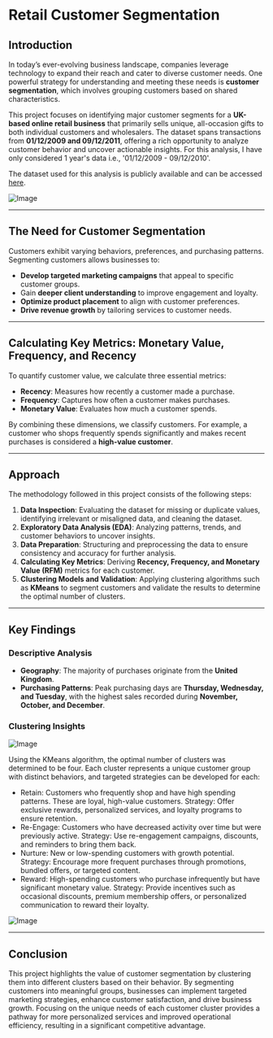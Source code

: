 # Retail Customer Segmentation

## **Introduction**  
In today’s ever-evolving business landscape, companies leverage technology to expand their reach and cater to diverse customer needs. One powerful strategy for understanding and meeting these needs is **customer segmentation**, which involves grouping customers based on shared characteristics.

This project focuses on identifying major customer segments for a **UK-based online retail business** that primarily sells unique, all-occasion gifts to both individual customers and wholesalers. The dataset spans transactions from **01/12/2009 and 09/12/2011**, offering a rich opportunity to analyze customer behavior and uncover actionable insights. For this analysis, I have only considered 1 year's data i.e., '01/12/2009 - 09/12/2010'.

The dataset used for this analysis is publicly available and can be accessed [here](https://archive.ics.uci.edu/ml/datasets/online+retail).

![Image](https://github.com/user-attachments/assets/5086045f-04bf-4384-b292-3afce15d7630)

---

## **The Need for Customer Segmentation**  
Customers exhibit varying behaviors, preferences, and purchasing patterns. Segmenting customers allows businesses to:  
- **Develop targeted marketing campaigns** that appeal to specific customer groups.  
- Gain **deeper client understanding** to improve engagement and loyalty.  
- **Optimize product placement** to align with customer preferences.  
- **Drive revenue growth** by tailoring services to customer needs.

---

## **Calculating Key Metrics: Monetary Value, Frequency, and Recency**  
To quantify customer value, we calculate three essential metrics:  
- **Recency**: Measures how recently a customer made a purchase.  
- **Frequency**: Captures how often a customer makes purchases.  
- **Monetary Value**: Evaluates how much a customer spends.  

By combining these dimensions, we classify customers. For example, a customer who shops frequently spends significantly and makes recent purchases is considered a **high-value customer**.

---

## **Approach**  
The methodology followed in this project consists of the following steps:  
1. **Data Inspection**: Evaluating the dataset for missing or duplicate values, identifying irrelevant or misaligned data, and cleaning the dataset.  
2. **Exploratory Data Analysis (EDA)**: Analyzing patterns, trends, and customer behaviors to uncover insights.  
3. **Data Preparation**: Structuring and preprocessing the data to ensure consistency and accuracy for further analysis.  
4. **Calculating Key Metrics**: Deriving **Recency, Frequency, and Monetary Value (RFM)** metrics for each customer.  
5. **Clustering Models and Validation**: Applying clustering algorithms such as **KMeans** to segment customers and validate the results to determine the optimal number of clusters.

---

## **Key Findings**  

### **Descriptive Analysis**  
- **Geography**: The majority of purchases originate from the **United Kingdom**.  
- **Purchasing Patterns**: Peak purchasing days are **Thursday, Wednesday, and Tuesday**, with the highest sales recorded during **November, October, and December**.  

### **Clustering Insights** 

![Image](https://github.com/user-attachments/assets/d34b3f98-46b4-44b7-a90a-1376179820ed)

Using the KMeans algorithm, the optimal number of clusters was determined to be four. Each cluster represents a unique customer group with distinct behaviors, and targeted strategies can be developed for each:

- Retain: Customers who frequently shop and have high spending patterns. These are loyal, high-value customers. Strategy: Offer exclusive rewards, personalized services, and loyalty programs to ensure retention.
- Re-Engage: Customers who have decreased activity over time but were previously active. Strategy: Use re-engagement campaigns, discounts, and reminders to bring them back.
- Nurture: New or low-spending customers with growth potential. Strategy: Encourage more frequent purchases through promotions, bundled offers, or targeted content.
- Reward: High-spending customers who purchase infrequently but have significant monetary value. Strategy: Provide incentives such as occasional discounts, premium membership offers, or personalized communication to reward their loyalty.

![Image](https://github.com/user-attachments/assets/7bb5e149-bca9-426e-b498-43898445e452)

---

## **Conclusion**  
This project highlights the value of customer segmentation by clustering them into different clusters based on their behavior. By segmenting customers into meaningful groups, businesses can implement targeted marketing strategies, enhance customer satisfaction, and drive business growth. Focusing on the unique needs of each customer cluster provides a pathway for more personalized services and improved operational efficiency, resulting in a significant competitive advantage.
